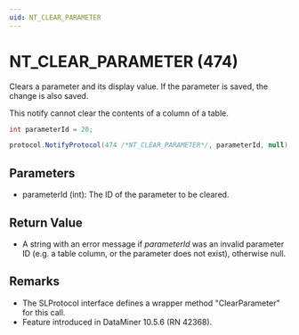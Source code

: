 ```yaml
---
uid: NT_CLEAR_PARAMETER
---
```


# NT_CLEAR_PARAMETER (474)

<!-- RN 42368 -->

Clears a parameter and its display value. If the parameter is saved, the change is also saved.

This notify cannot clear the contents of a column of a table.

```csharp
int parameterId = 20;

protocol.NotifyProtocol(474 /*NT_CLEAR_PARAMETER*/, parameterId, null);
```

## Parameters

- parameterId (int): The ID of the parameter to be cleared.

## Return Value

- A string with an error message if *parameterId* was an invalid parameter ID (e.g. a table column, or the parameter does not exist), otherwise null.

## Remarks

- The SLProtocol interface defines a wrapper method "ClearParameter" for this call.
- Feature introduced in DataMiner 10.5.6 (RN 42368).
